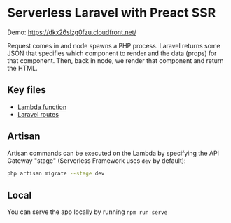 # Serverless Laravel with Preact SSR

Demo: https://dkx26slzg0fzu.cloudfront.net/

Request comes in and node spawns a PHP process. Laravel returns some JSON that specifies which component to render and the data (props) for that component. Then, back in node, we render that component and return the HTML.

## Key files

* [Lambda function](https://github.com/bradlc/serverless-laravel-ssr/blob/master/handler.js)
* [Laravel routes](https://github.com/bradlc/serverless-laravel-ssr/blob/master/routes/web.php)

## Artisan

Artisan commands can be executed on the Lambda by specifying the API Gateway "stage" (Serverless Framework uses `dev` by default):

```bash
php artisan migrate --stage dev
```

## Local

You can serve the app locally by running `npm run serve`
